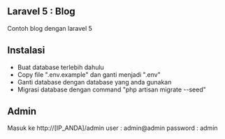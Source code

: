 ## Laravel 5 : Blog
Contoh blog dengan laravel 5
## Instalasi
- Buat database terlebih dahulu
- Copy file ".env.example" dan ganti menjadi ".env"
- Ganti database dengan database yang anda gunakan
- Migrasi database dengan command "php artisan migrate --seed"

## Admin
Masuk ke http://[IP_ANDA]/admin
user : admin@admin
password : admin